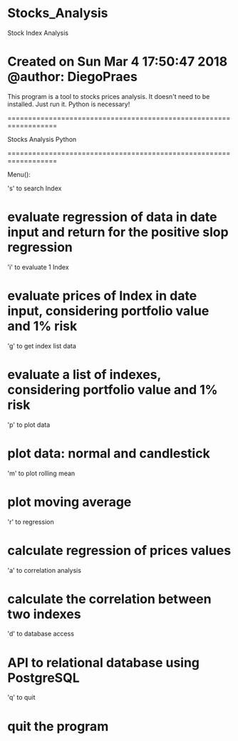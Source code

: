 # Stocks_Analysis
Stock Index Analysis
# Created on Sun Mar  4 17:50:47 2018   @author: DiegoPraes

This program is a tool to stocks prices analysis.
It doesn't need to be installed. Just run it. Python is necessary!

==================================================================

Stocks Analysis Python

==================================================================

Menu():

 's' to search Index                 
 # evaluate regression of data in date input and return for the positive slop regression

 'i' to evaluate 1 Index                 
 # evaluate prices of Index in date input, considering portfolio value and 1% risk

 'g' to get index list data               
 # evaluate a list of indexes, considering portfolio value and 1% risk

 'p' to plot data                        
 # plot data: normal and candlestick

 'm' to plot rolling mean                 
 # plot moving average

 'r' to regression                        
 # calculate regression of prices values

 'a' to correlation analysis              
 # calculate the correlation between two indexes

 'd' to database access                   
 # API to relational database using PostgreSQL

 'q' to quit                              
 # quit the program
